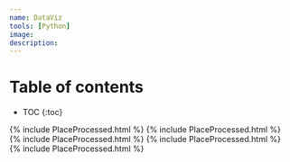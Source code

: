 ```yaml
---
name: DataViz
tools: [Python]
image:
description:
---
```


# Table of contents

* TOC
{:toc}


{% include PlaceProcessed.html %}
{% include PlaceProcessed.html %}
{% include PlaceProcessed.html %}
{% include PlaceProcessed.html %}
{% include PlaceProcessed.html %}

<!-- # Yearly
{% include yearly_crime_rate.html %} -->

<!--

<html>
<body>
<div>
<embed type="text/html" src="https://raw.githubusercontent.com/vishalgattani/vishalgattani.github.io/master/_includes/PlaceProcessed.html">
</div>
<div>
<embed type="text/html" src="https://raw.githubusercontent.com/vishalgattani/vishalgattani.github.io/master/_includes/yearly_crime_rate.html">
</div>
</body>
</html>

-->